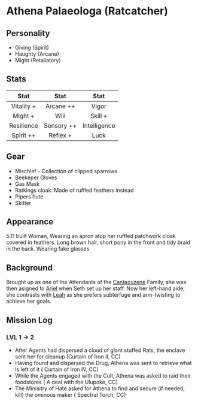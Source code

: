 # Athena Palaeologa (Ratcatcher)

## Personality

- Giving (Spirit)
- Haughty (Arcane)
- Might (Retaliatory)

## Stats

|     Stat    |  Stat        |     Stat     |
| :---------: | :----------: | :----------: |
|  Vitality +  | Arcane ++   |    Vigor     |
|     Might + |  Will        |   Skill +    |
| Resilience  | Sensory ++   | Intelligence |
|   Spirit ++ | Reflex +     |     Luck     |

## Gear 

- Mischief - Collection of clipped sparrows
- Beekeper Gloves
- Gas Mask
- Ratkings cloak: Made of ruffled feathers instead
- Pipers flute
- Skitter

## Appearance

5.11 built Woman, Wearing an apron atop her ruffled patchwork cloak covered in feathers. Long brown hair, short pony in the front and tidy braid in the back.
Wearing fake glasses

## Background

Brought up as one of the Attendants of the [Cantacuzene](./szethaelas.md) Family, she was then asigned to [Ariel](./ariel.md) when Seth set up her staff.
Now her left-hand aide, she contrasts with [Leah](/leah.md) as she prefers subterfuge and arm-twisting to achieve her goals.

## Mission Log

### LVL 1 -> 2

- After Agents had dispersed a cloud of giant stuffed Rats, the enclave sent her for cleanup (Curtain of Iron II, CC)
- Having found and dispersed the Drug, Athena was sent to retrieve what is left of it ( Curtain of Iron IV, CC)
- While the Agents engaged with the Cult, Athena was asked to raid their foodstores ( A deal with the Ulupoke, CC)
- The Minisitry of Hate asked for Athena to find and secure (if needed, kill) the ominous maker ( Spectral Torch, CC) 

